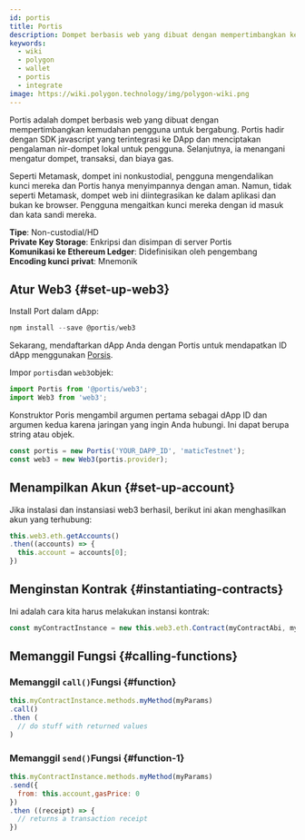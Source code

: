 ```yaml
---
id: portis
title: Portis
description: Dompet berbasis web yang dibuat dengan mempertimbangkan kemudahan pengguna untuk bergabung.
keywords:
  - wiki
  - polygon
  - wallet
  - portis
  - integrate
image: https://wiki.polygon.technology/img/polygon-wiki.png
---
```


Portis adalah dompet berbasis web yang dibuat dengan mempertimbangkan kemudahan pengguna untuk bergabung. Portis hadir dengan SDK javascript yang terintegrasi ke DApp dan menciptakan pengalaman nir-dompet lokal untuk pengguna. Selanjutnya, ia menangani mengatur dompet, transaksi, dan biaya gas.

Seperti Metamask, dompet ini nonkustodial, pengguna mengendalikan kunci mereka dan Portis hanya menyimpannya dengan aman. Namun, tidak seperti Metamask, dompet web ini diintegrasikan ke dalam aplikasi dan bukan ke browser. Pengguna mengaitkan kunci mereka dengan id masuk dan kata sandi mereka.

**Tipe**: Non-custodial/HD<br/>
**Private Key Storage**: Enkripsi dan disimpan di server Portis<br/> **Komunikasi ke Ethereum Ledger**: Didefinisikan oleh pengembang<br/> **Encoding kunci privat**: Mnemonik<br/>

## Atur Web3 {#set-up-web3}

Install Port dalam dApp:

```js
npm install --save @portis/web3
```

Sekarang, mendaftarkan dApp Anda dengan Portis untuk mendapatkan ID dApp menggunakan [Porsis](https://dashboard.portis.io/).

Impor `portis`dan `web3`objek:

```js
import Portis from '@portis/web3';
import Web3 from 'web3';
```

Konstruktor Poris mengambil argumen pertama sebagai dApp ID dan argumen kedua karena jaringan yang ingin Anda hubungi. Ini dapat berupa string atau objek.

```js
const portis = new Portis('YOUR_DAPP_ID', 'maticTestnet');
const web3 = new Web3(portis.provider);
```

## Menampilkan Akun {#set-up-account}

Jika instalasi dan instansiasi web3 berhasil, berikut ini akan menghasilkan akun yang terhubung:

```js
this.web3.eth.getAccounts()
.then((accounts) => {
  this.account = accounts[0];
})
```

## Menginstan Kontrak {#instantiating-contracts}

Ini adalah cara kita harus melakukan instansi kontrak:

```js
const myContractInstance = new this.web3.eth.Contract(myContractAbi, myContractAddress)
```

## Memanggil Fungsi {#calling-functions}

### Memanggil `call()`Fungsi {#function}

```js
this.myContractInstance.methods.myMethod(myParams)
.call()
.then (
  // do stuff with returned values
)
```

### Memanggil `send()`Fungsi {#function-1}
```js
this.myContractInstance.methods.myMethod(myParams)
.send({
  from: this.account,gasPrice: 0
})
.then ((receipt) => {
  // returns a transaction receipt
})
```

